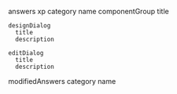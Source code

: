 answers
  xp
    category
    name
    componentGroup
    title

    designDialog
      title
      description

    editDialog
      title
      description


modifiedAnswers
  category
  name
